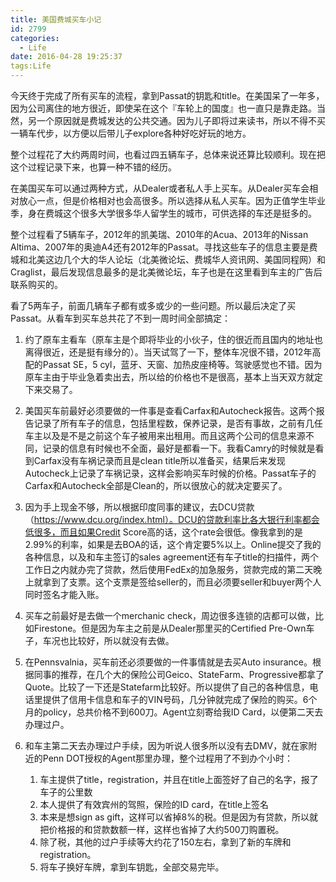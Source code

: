 ```yaml
---
title: 美国费城买车小记
id: 2799
categories:
  - Life
date: 2016-04-28 19:25:37
tags:Life
---
```


今天终于完成了所有买车的流程，拿到Passat的钥匙和title。在美国呆了一年多，因为公司离住的地方很近，即使呆在这个『车轮上的国度』也一直只是靠走路。当然，另一个原因就是费城发达的公共交通。因为儿子即将过来读书，所以不得不买一辆车代步，以方便以后带儿子explore各种好吃好玩的地方。

整个过程花了大约两周时间，也看过四五辆车子，总体来说还算比较顺利。现在把这个过程记录下来，也算一种不错的经历。

在美国买车可以通过两种方式，从Dealer或者私人手上买车。从Dealer买车会相对放心一点，但是价格相对也会高很多。所以选择从私人买车。因为正值学生毕业季，身在费城这个很多大学很多华人留学生的城市，可供选择的车还是挺多的。

整个过程看了5辆车子，2012年的凯美瑞、2010年的Acua、2013年的Nissan Altima、2007年的奥迪A4还有2012年的Passat。寻找这些车子的信息主要是费城和北美这边几个大的华人论坛（北美微论坛、费城华人资讯网、美国同程网）和Craglist，最后发现信息最多的是北美微论坛，车子也是在这里看到车主的广告后联系购买的。

看了5两车子，前面几辆车子都有或多或少的一些问题。所以最后决定了买Passat。从看车到买车总共花了不到一周时间全部搞定：

1.  约了原车主看车（原车主是个即将毕业的小伙子，住的很近而且国内的地址也离得很近，还是挺有缘分的）。当天试驾了一下，整体车况很不错，2012年高配的Passat SE，5 cyl，蓝牙、天窗、加热皮座椅等。驾驶感觉也不错。因为原车主由于毕业急着卖出去，所以给的价格也不是很高，基本上当天双方就定下来交易了。
2.  美国买车前最好必须要做的一件事是查看Carfax和Autocheck报告。这两个报告记录了所有车子的信息，包括里程数，保养记录，是否有事故，之前有几任车主以及是不是之前这个车子被用来出租用。而且这两个公司的信息来源不同，记录的信息有时候也不全面，最好是都看一下。我看Camry的时候就是看到Carfax没有车祸记录而且是clean title所以准备买，结果后来发现Autocheck上记录了车祸记录，这样会影响买车时候的价格。Passat车子的Carfax和Autocheck全部是Clean的，所以很放心的就决定要买了。
3.  因为手上现金不够，所以根据印度同事的建议，去DCU贷款（https://www.dcu.org/index.html）。DCU的贷款利率比各大银行利率都会低很多，而且如果Credit Score高的话，这个rate会很低。像我拿到的是2.99%的利率，如果是去BOA的话，这个肯定要5%以上。Online提交了我的各种信息，以及和车主签订的sales agreement还有车子title的扫描件，两个工作日之内就办完了贷款，然后使用FedEx的加急服务，贷款完成的第二天晚上就拿到了支票。这个支票是签给seller的，而且必须要seller和buyer两个人同时签名才能入账。
4.  买车之前最好是去做一个merchanic check，周边很多连锁的店都可以做，比如Firestone。但是因为车主之前是从Dealer那里买的Certified Pre-Own车子，车况也比较好，所以就没有去做。
5.  在Pennsvalnia，买车前还必须要做的一件事情就是去买Auto insurance。根据同事的推荐，在几个大的保险公司Geico、StateFarm、Progressive都拿了Quote。比较了一下还是Statefarm比较好。所以提供了自己的各种信息，电话里提供了信用卡信息和车子的VIN号码，几分钟就完成了保险的购买。6个月的policy，总共价格不到600刀。Agent立刻寄给我ID Card，以便第二天去办理过户。
6.  和车主第二天去办理过户手续，因为听说人很多所以没有去DMV，就在家附近的Penn DOT授权的Agent那里办理，整个过程用了不到办个小时：

    1.  车主提供了title，registration，并且在title上面签好了自己的名字，报了车子的公里数
    2.  本人提供了有效宾州的驾照，保险的ID card，在title上签名
    3.  本来是想sign as gift，这样可以省掉8%的税。但是因为有贷款，所以就把价格报的和贷款数额一样，这样也省掉了大约500刀购置税。
    4.  除了税，其他的过户手续等大约花了150左右，拿到了新的车牌和registration。
    5.  将车子换好车牌，拿到车钥匙，全部交易完毕。
&nbsp;

&nbsp;